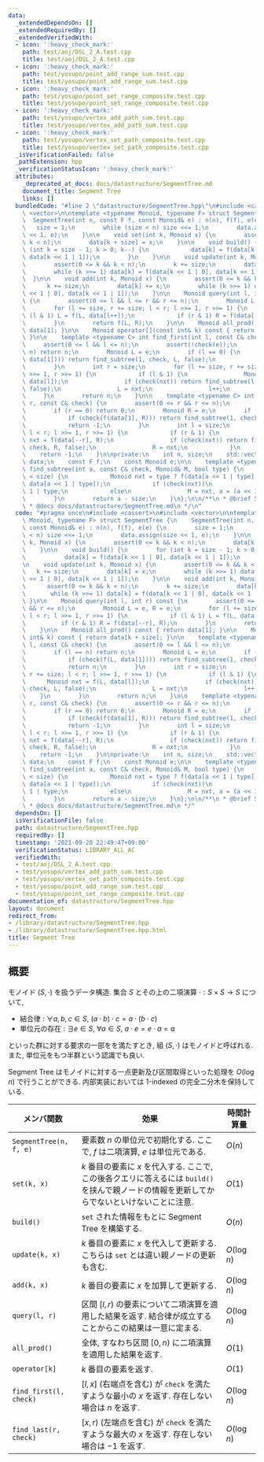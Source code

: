 ```yaml
---
data:
  _extendedDependsOn: []
  _extendedRequiredBy: []
  _extendedVerifiedWith:
  - icon: ':heavy_check_mark:'
    path: test/aoj/DSL_2_A.test.cpp
    title: test/aoj/DSL_2_A.test.cpp
  - icon: ':heavy_check_mark:'
    path: test/yosupo/point_add_range_sum.test.cpp
    title: test/yosupo/point_add_range_sum.test.cpp
  - icon: ':heavy_check_mark:'
    path: test/yosupo/point_set_range_composite.test.cpp
    title: test/yosupo/point_set_range_composite.test.cpp
  - icon: ':heavy_check_mark:'
    path: test/yosupo/vertex_add_path_sum.test.cpp
    title: test/yosupo/vertex_add_path_sum.test.cpp
  - icon: ':heavy_check_mark:'
    path: test/yosupo/vertex_set_path_composite.test.cpp
    title: test/yosupo/vertex_set_path_composite.test.cpp
  _isVerificationFailed: false
  _pathExtension: hpp
  _verificationStatusIcon: ':heavy_check_mark:'
  attributes:
    _deprecated_at_docs: docs/datastructure/SegmentTree.md
    document_title: Segment Tree
    links: []
  bundledCode: "#line 2 \"datastructure/SegmentTree.hpp\"\n#include <cassert>\n#include\
    \ <vector>\n\ntemplate <typename Monoid, typename F> struct SegmentTree {\n  \
    \  SegmentTree(int n, const F f, const Monoid& e) : n(n), f(f), e(e) {\n     \
    \   size = 1;\n        while (size < n) size <<= 1;\n        data.assign(size\
    \ << 1, e);\n    }\n\n    void set(int k, Monoid x) {\n        assert(0 <= k &&\
    \ k < n);\n        data[k + size] = x;\n    }\n\n    void build() {\n        for\
    \ (int k = size - 1; k > 0; k--) {\n            data[k] = f(data[k << 1 | 0],\
    \ data[k << 1 | 1]);\n        }\n    }\n\n    void update(int k, Monoid x) {\n\
    \        assert(0 <= k && k < n);\n        k += size;\n        data[k] = x;\n\
    \        while (k >>= 1) data[k] = f(data[k << 1 | 0], data[k << 1 | 1]);\n  \
    \  }\n\n    void add(int k, Monoid x) {\n        assert(0 <= k && k < n);\n  \
    \      k += size;\n        data[k] += x;\n        while (k >>= 1) data[k] = f(data[k\
    \ << 1 | 0], data[k << 1 | 1]);\n    }\n\n    Monoid query(int l, int r) const\
    \ {\n        assert(0 <= l && l <= r && r <= n);\n        Monoid L = e, R = e;\n\
    \        for (l += size, r += size; l < r; l >>= 1, r >>= 1) {\n            if\
    \ (l & 1) L = f(L, data[l++]);\n            if (r & 1) R = f(data[--r], R);\n\
    \        }\n        return f(L, R);\n    }\n\n    Monoid all_prod() const { return\
    \ data[1]; }\n\n    Monoid operator[](const int& k) const { return data[k + size];\
    \ }\n\n    template <typename C> int find_first(int l, const C& check) {\n   \
    \     assert(0 <= l && l <= n);\n        assert(!check(e));\n        if (l ==\
    \ n) return n;\n        Monoid L = e;\n        if (l == 0) {\n            if (check(f(L,\
    \ data[1]))) return find_subtree(1, check, L, false);\n            return n;\n\
    \        }\n        int r = size;\n        for (l += size, r += size; l < r; l\
    \ >>= 1, r >>= 1) {\n            if (l & 1) {\n                Monoid nxt = f(L,\
    \ data[l]);\n                if (check(nxt)) return find_subtree(l, check, L,\
    \ false);\n                L = nxt;\n                l++;\n            }\n   \
    \     }\n        return n;\n    }\n\n    template <typename C> int find_last(int\
    \ r, const C& check) {\n        assert(0 <= r && r <= n);\n        assert(!check(e));\n\
    \        if (r == 0) return 0;\n        Monoid R = e;\n        if (r == n) {\n\
    \            if (check(f(data[1], R))) return find_subtree(1, check, R, true);\n\
    \            return -1;\n        }\n        int l = size;\n        for (r += size;\
    \ l < r; l >>= 1, r >>= 1) {\n            if (r & 1) {\n                Monoid\
    \ nxt = f(data[--r], R);\n                if (check(nxt)) return find_subtree(r,\
    \ check, R, false);\n                R = nxt;\n            }\n        }\n    \
    \    return -1;\n    }\n\nprivate:\n    int n, size;\n    std::vector<Monoid>\
    \ data;\n    const F f;\n    const Monoid e;\n\n    template <typename C> int\
    \ find_subtree(int a, const C& check, Monoid& M, bool type) {\n        while (a\
    \ < size) {\n            Monoid nxt = type ? f(data[a << 1 | type], M) : f(M,\
    \ data[a << 1 | type]);\n            if (check(nxt))\n                a = a <<\
    \ 1 | type;\n            else\n                M = nxt, a = (a << 1 | 1) - type;\n\
    \        }\n        return a - size;\n    }\n};\n\n/**\n * @brief Segment Tree\n\
    \ * @docs docs/datastructure/SegmentTree.md\n */\n"
  code: "#pragma once\n#include <cassert>\n#include <vector>\n\ntemplate <typename\
    \ Monoid, typename F> struct SegmentTree {\n    SegmentTree(int n, const F f,\
    \ const Monoid& e) : n(n), f(f), e(e) {\n        size = 1;\n        while (size\
    \ < n) size <<= 1;\n        data.assign(size << 1, e);\n    }\n\n    void set(int\
    \ k, Monoid x) {\n        assert(0 <= k && k < n);\n        data[k + size] = x;\n\
    \    }\n\n    void build() {\n        for (int k = size - 1; k > 0; k--) {\n \
    \           data[k] = f(data[k << 1 | 0], data[k << 1 | 1]);\n        }\n    }\n\
    \n    void update(int k, Monoid x) {\n        assert(0 <= k && k < n);\n     \
    \   k += size;\n        data[k] = x;\n        while (k >>= 1) data[k] = f(data[k\
    \ << 1 | 0], data[k << 1 | 1]);\n    }\n\n    void add(int k, Monoid x) {\n  \
    \      assert(0 <= k && k < n);\n        k += size;\n        data[k] += x;\n \
    \       while (k >>= 1) data[k] = f(data[k << 1 | 0], data[k << 1 | 1]);\n   \
    \ }\n\n    Monoid query(int l, int r) const {\n        assert(0 <= l && l <= r\
    \ && r <= n);\n        Monoid L = e, R = e;\n        for (l += size, r += size;\
    \ l < r; l >>= 1, r >>= 1) {\n            if (l & 1) L = f(L, data[l++]);\n  \
    \          if (r & 1) R = f(data[--r], R);\n        }\n        return f(L, R);\n\
    \    }\n\n    Monoid all_prod() const { return data[1]; }\n\n    Monoid operator[](const\
    \ int& k) const { return data[k + size]; }\n\n    template <typename C> int find_first(int\
    \ l, const C& check) {\n        assert(0 <= l && l <= n);\n        assert(!check(e));\n\
    \        if (l == n) return n;\n        Monoid L = e;\n        if (l == 0) {\n\
    \            if (check(f(L, data[1]))) return find_subtree(1, check, L, false);\n\
    \            return n;\n        }\n        int r = size;\n        for (l += size,\
    \ r += size; l < r; l >>= 1, r >>= 1) {\n            if (l & 1) {\n          \
    \      Monoid nxt = f(L, data[l]);\n                if (check(nxt)) return find_subtree(l,\
    \ check, L, false);\n                L = nxt;\n                l++;\n        \
    \    }\n        }\n        return n;\n    }\n\n    template <typename C> int find_last(int\
    \ r, const C& check) {\n        assert(0 <= r && r <= n);\n        assert(!check(e));\n\
    \        if (r == 0) return 0;\n        Monoid R = e;\n        if (r == n) {\n\
    \            if (check(f(data[1], R))) return find_subtree(1, check, R, true);\n\
    \            return -1;\n        }\n        int l = size;\n        for (r += size;\
    \ l < r; l >>= 1, r >>= 1) {\n            if (r & 1) {\n                Monoid\
    \ nxt = f(data[--r], R);\n                if (check(nxt)) return find_subtree(r,\
    \ check, R, false);\n                R = nxt;\n            }\n        }\n    \
    \    return -1;\n    }\n\nprivate:\n    int n, size;\n    std::vector<Monoid>\
    \ data;\n    const F f;\n    const Monoid e;\n\n    template <typename C> int\
    \ find_subtree(int a, const C& check, Monoid& M, bool type) {\n        while (a\
    \ < size) {\n            Monoid nxt = type ? f(data[a << 1 | type], M) : f(M,\
    \ data[a << 1 | type]);\n            if (check(nxt))\n                a = a <<\
    \ 1 | type;\n            else\n                M = nxt, a = (a << 1 | 1) - type;\n\
    \        }\n        return a - size;\n    }\n};\n\n/**\n * @brief Segment Tree\n\
    \ * @docs docs/datastructure/SegmentTree.md\n */"
  dependsOn: []
  isVerificationFile: false
  path: datastructure/SegmentTree.hpp
  requiredBy: []
  timestamp: '2021-09-20 22:49:47+09:00'
  verificationStatus: LIBRARY_ALL_AC
  verifiedWith:
  - test/aoj/DSL_2_A.test.cpp
  - test/yosupo/vertex_add_path_sum.test.cpp
  - test/yosupo/vertex_set_path_composite.test.cpp
  - test/yosupo/point_add_range_sum.test.cpp
  - test/yosupo/point_set_range_composite.test.cpp
documentation_of: datastructure/SegmentTree.hpp
layout: document
redirect_from:
- /library/datastructure/SegmentTree.hpp
- /library/datastructure/SegmentTree.hpp.html
title: Segment Tree
---
```

## 概要
モノイド $(S, \cdot)$ を扱うデータ構造. 集合 $S$ とその上の二項演算 $\cdot : S \times S \to S$ について,

- 結合律 : $\forall a, b, c \in S,\ (a \cdot b) \cdot c = a \cdot (b \cdot c)$
- 単位元の存在 : $\exists e \in S,\ \forall a \in S,\ a \cdot e = e \cdot a = a$

といった群に対する要求の一部をを満たすとき, 組 $(S,\cdot)$ はモノイドと呼ばれる. また, 単位元をもつ半群という認識でも良い.

Segment Tree はモノイドに対する一点更新及び区間取得といった処理を $O(\log n)$ で行うことができる. 内部実装においては 1-indexed の完全二分木を保持している.

| メンバ関数             | 効果                                                                                                                                          | 時間計算量  |
| ---------------------- | --------------------------------------------------------------------------------------------------------------------------------------------- | ----------- |
| `SegmentTree(n, f, e)` | 要素数 $n$ の単位元で初期化する. ここで, $f$ は二項演算, $e$ は単位元である.                                                                  | $O(n)$      |
| `set(k, x)`            | $k$ 番目の要素に $x$ を代入する. ここで, この後各クエリに答えるには `build()` を挟んで親ノードの情報を更新してからでないといけないことに注意. | $O(1)$      |
| `build()`              | `set` された情報をもとに Segment Tree を構築する.                                                                                             | $O(n)$      |
| `update(k, x)`         | $k$ 番目の要素に $x$ を代入して更新する. こちらは `set` とは違い親ノードの更新も含む.                                                         | $O(\log n)$ |
| `add(k, x)`            | $k$ 番目の要素に $x$ を加算して更新する.                                                                                                      | $O(\log n)$ |
| `query(l, r)`          | 区間 $[l, r)$ の要素について二項演算を適用した結果を返す. 結合律が成立することからこの結果は一意に定まる.                                     | $O(\log n)$ |
| `all_prod()`           | 全体, すなわち区間 $[0, n)$ に二項演算を適用した結果を返す.                                                                                   | $O(1)$      |
| `operator[k]`          | $k$ 番目の要素を返す.                                                                                                                         | $O(1)$      |
| `find_first(l, check)` | $[l, x]$ (右端点を含む) が `check` を満たすような最小の $x$ を返す. 存在しない場合は $n$ を返す.                                              | $O(\log n)$ |
| `find_last(r, check)`  | $[x, r)$ (左端点を含む) が `check` を満たすような最大の $x$ を返す. 存在しない場合は $-1$ を返す.                                             | $O(\log n)$ |
